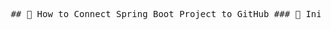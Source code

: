 <pre> ## 🔧 How to Connect Spring Boot Project to GitHub ### 🚀 Initial Project Setup ```bash # Go to project folder # Right click -> Git Bash Here # Step 1: Initialize Git git init # Check status git status # Step 2: Create main branch and switch to it git checkout -b main # Step 3: Add project files git add * # Step 4: Commit changes git commit -m "Initial commit" # (Optional - first-time only) Set Git config git config --global user.email "you@example.com" git config --global user.name "Your Name" # Step 5: Add GitHub remote repo git remote add origin https://github.com/your-username/your-repo.git # If pushing to master (not recommended anymore) git push -u origin master # Step 6: Push to main branch git push -u origin main # Step 7: Delete master branch from remote (optional) git push origin --delete master # If error occurs while pushing: git push -u origin main --force ``` --- ### 💾 Steps to Push Future Changes to main Branch ```bash # 1. Check current branch git branch # 2. Switch to main branch (if needed) git checkout main # 3. Check which files changed git status # 4. Stage all changes git add * # Or add specific files only git add README.md # 5. Commit your changes git commit -m "Updated README and fixed PATCH endpoint" # 6. (Important) Pull from remote first to avoid conflicts git pull origin main --rebase # 7. Push changes to GitHub git push origin main # If needed (force push) git push -u origin main --force ``` </pre>
